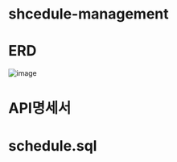 # shcedule-management

# ERD

![image](https://github.com/user-attachments/assets/fae160ce-ce63-4e84-ba27-0f0f9113dda5)


# API명세서

# schedule.sql
